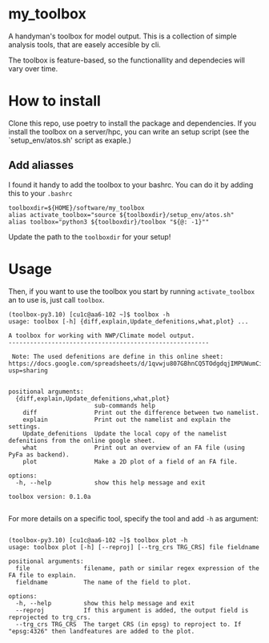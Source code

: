 # my_toolbox
A handyman's toolbox for model output. This is a collection of simple analysis tools, that are easely accesible by cli. 

The toolbox is feature-based, so the functionallity and dependecies will vary over time.

# How to install 

Clone this repo, use poetry to install the package and dependencies. If you install the toolbox on a server/hpc, you can write an setup script (see the `setup_env/atos.sh' script as exaple.)


## Add aliasses
I found it handy to add the toolbox to your bashrc. You can do it by adding this to your `.bashrc`

```
toolboxdir=${HOME}/software/my_toolbox
alias activate_toolbox="source ${toolboxdir}/setup_env/atos.sh"
alias toolbox="python3 ${toolboxdir}/toolbox "${@: -1}""

```

Update the path to the `toolboxdir` for your setup! 

# Usage

Then, if you want to use the toolbox you start by running `activate_toolbox` an to use is, just call `toolbox`.


```
(toolbox-py3.10) [cu1c@aa6-102 ~]$ toolbox -h
usage: toolbox [-h] {diff,explain,Update_defenitions,what,plot} ...

A toolbox for working with NWP/Climate model output.
--------------------------------------------------------

 Note: The used defenitions are define in this online sheet: https://docs.google.com/spreadsheets/d/1qvwju807GBhnCQ5TOdgdqjIMPUWumCi9dEs1XwYfjvU/edit?usp=sharing
    

positional arguments:
  {diff,explain,Update_defenitions,what,plot}
                        sub-commands help
    diff                Print out the difference between two namelist.
    explain             Print out the namelist and explain the settings.
    Update_defenitions  Update the local copy of the namelist defenitions from the online google sheet.
    what                Print out an overview of an FA file (using PyFa as backend).
    plot                Make a 2D plot of a field of an FA file.

options:
  -h, --help            show this help message and exit

toolbox version: 0.1.0a


```

For more details on a specific tool, specify the tool and add `-h` as argument:

```

(toolbox-py3.10) [cu1c@aa6-102 ~]$ toolbox plot -h
usage: toolbox plot [-h] [--reproj] [--trg_crs TRG_CRS] file fieldname

positional arguments:
  file               filename, path or similar regex expression of the FA file to explain.
  fieldname          The name of the field to plot.

options:
  -h, --help         show this help message and exit
  --reproj           If this argument is added, the output field is reprojected to trg_crs.
  --trg_crs TRG_CRS  The target CRS (in epsg) to reproject to. If "epsg:4326" then landfeatures are added to the plot.

```


